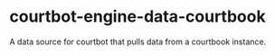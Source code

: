 # courtbot-engine-data-courtbook
A data source for courtbot that pulls data from a courtbook instance.
